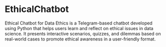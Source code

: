 # EthicalChatbot
Ethical Chatbot for Data Ethics is a Telegram-based chatbot developed using Python that helps users learn and reflect on ethical issues in data science. It presents interactive scenarios, quizzes, and dilemmas based on real-world cases to promote ethical awareness in a user-friendly format.
